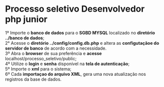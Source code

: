 # Processo seletivo Desenvolvedor php junior

1º Importe o <b>banco de dados</b> para o <b>SGBD MYSQL</b> localizado no <b>diretório  ../banco de dados</b>;<br>
2° Acesse o <b>diretório ../config/config.db.php</b> e altera as <b>configutaçãoe do servidor de banco</b> de acordo com a necessidade.<br>
3º Abra o <b>browser</b> de sua preferência e <b>acesse</b> localhost/processo_seletivo/public; <br>
4º Utilize o <b>login</b> e <b>senha</b> disponível na <b>tela de autenticação</b>; <br>
5º Importe o <b>xml</b> para o sistema;<br>
6º Cada <b>importaçao do arquivo XML</b>, gera uma nova atualização nos registros da base de dados.<br>


